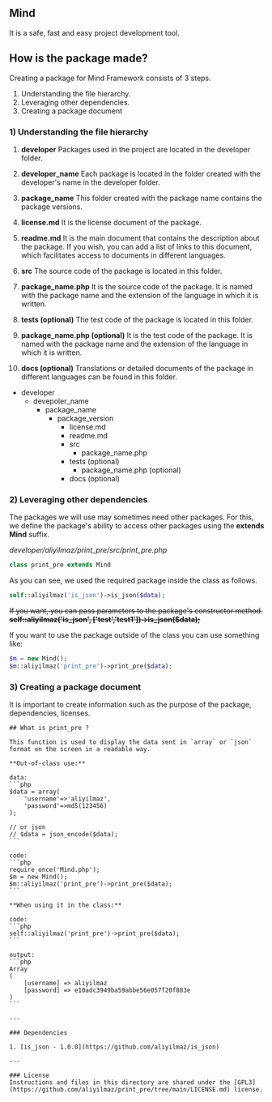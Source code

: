 ## Mind

It is a safe, fast and easy project development tool. 

## How is the package made?

Creating a package for Mind Framework consists of 3 steps.

1. Understanding the file hierarchy.
2. Leveraging other dependencies.
3. Creating a package document

### 1) Understanding the file hierarchy

1. **developer** 
Packages used in the project are located in the developer folder.

2. **developer_name** 
Each package is located in the folder created with the developer's name in the developer folder.

3. **package_name** 
This folder created with the package name contains the package versions.

4. **license.md**
It is the license document of the package.

5. **readme.md**
It is the main document that contains the description about the package. If you wish, you can add a list of links to this document, which facilitates access to documents in different languages.

6. **src**
The source code of the package is located in this folder.

7. **package_name.php**
It is the source code of the package. It is named with the package name and the extension of the language in which it is written.

8. **tests (optional)**
The test code of the package is located in this folder.

9. **package_name.php (optional)**
It is the test code of the package. It is named with the package name and the extension of the language in which it is written.

10. **docs (optional)**
Translations or detailed documents of the package in different languages can be found in this folder.

* developer 
    * devepoler_name
        * package_name
            * package_version
                * license.md
                * readme.md
                * src
                    * package_name.php
                * tests (optional)
                    * package_name.php (optional)
                * docs (optional)

### 2) Leveraging other dependencies

The packages we will use may sometimes need other packages. For this, we define the package's ability to access other packages using the **extends Mind** suffix.

*developer/aliyilmaz/print_pre/src/print_pre.php*

```php
class print_pre extends Mind
```
As you can see, we used the required package inside the class as follows.
```php
self::aliyilmaz('is_json')->is_json($data);
```
~~If you want, you can pass parameters to the package's constructor method. **self::aliyilmaz('is_json', ['test','test1'])->is_json($data);**~~

If you want to use the package outside of the class you can use something like:
```php
$m = new Mind();
$m::aliyilmaz('print_pre')->print_pre($data);
```

### 3) Creating a package document

It is important to create information such as the purpose of the package, dependencies, licenses.


    ## What is print_pre ?

    This function is used to display the data sent in `array` or `json` format on the screen in a readable way.

    **Out-of-class use:**

    data:
    ```php
    $data = array(
        'username'=>'aliyilmaz',
        'password'=>md5(123456)
    );

    // or json
    // $data = json_encode($data);
    ```

    code:
    ```php
    require_once('Mind.php');
    $m = new Mind();
    $m::aliyilmaz('print_pre')->print_pre($data);
    ```

    **When using it in the class:**

    code:
    ```php
    self::aliyilmaz('print_pre')->print_pre($data);
    ```

    output:
    ```php
    Array
    (
        [username] => aliyilmaz
        [password] => e10adc3949ba59abbe56e057f20f883e
    )
    ```

    ---

    ### Dependencies

    1. [is_json - 1.0.0](https://github.com/aliyilmaz/is_json)

    ---

    ### License
    Instructions and files in this directory are shared under the [GPL3](https://github.com/aliyilmaz/print_pre/tree/main/LICENSE.md) license.
